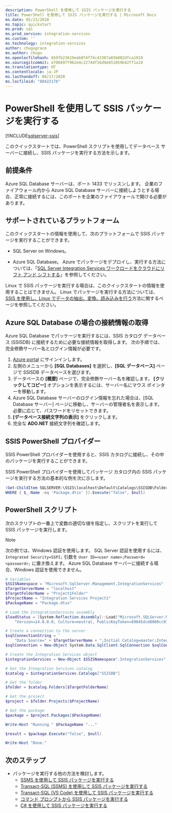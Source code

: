 ```yaml
---
description: PowerShell を使用して SSIS パッケージを実行する
title: PowerShell を使用して SSIS パッケージを実行する | Microsoft Docs
ms.date: 05/21/2018
ms.topic: quickstart
ms.prod: sql
ms.prod_service: integration-services
ms.custom: ''
ms.technology: integration-services
author: chugugrace
ms.author: chugu
ms.openlocfilehash: 659fb23619eeb8f4f74c43307a03b082dfca1919
ms.sourcegitcommit: e700497f962e4c2274df16d9e651059b42ff1a10
ms.translationtype: HT
ms.contentlocale: ja-JP
ms.lasthandoff: 08/17/2020
ms.locfileid: "88422176"
---
```

# <a name="run-an-ssis-package-with-powershell"></a>PowerShell を使用して SSIS パッケージを実行する

[!INCLUDE[sqlserver-ssis](../includes/applies-to-version/sqlserver-ssis.md)]


このクイックスタートでは、PowerShell スクリプトを使用してデータベース サーバーに接続し、SSIS パッケージを実行する方法を示します。

## <a name="prerequisites"></a>前提条件

Azure SQL Database サーバーは、ポート 1433 でリッスンします。 企業のファイアウォール内から Azure SQL Database サーバーに接続しようとする場合、正常に接続するには、このポートを企業のファイアウォールで開ける必要があります。

## <a name="supported-platforms"></a>サポートされているプラットフォーム

このクイックスタートの情報を使用して、次のプラットフォームで SSIS パッケージを実行することができます。

-   SQL Server on Windows。

-   Azure SQL Database。 Azure でパッケージをデプロイし、実行する方法については、「[SQL Server Integration Services ワークロードをクラウドにリフト アンド シフトする](lift-shift/ssis-azure-lift-shift-ssis-packages-overview.md)」を参照してください。

Linux で SSIS パッケージを実行する場合は、このクイックスタートの情報を使用することはできません。 Linux でパッケージを実行する方法については、[SSIS を使用し、Linux でデータの抽出、変換、読み込みを行う](../linux/sql-server-linux-migrate-ssis.md)方法に関するページを参照してください。

## <a name="for-azure-sql-database-get-the-connection-info"></a>Azure SQL Database の場合の接続情報の取得

Azure SQL Database でパッケージを実行するには、SSIS カタログ データベース (SSISDB) に接続するために必要な接続情報を取得します。 次の手順では、完全修飾サーバー名とログイン情報が必要です。

1. [Azure portal](https://portal.azure.com/) にサインインします。
2. 左側のメニューから **[SQL Databases]** を選択し、**[SQL データベース]** ページで SSISDB データベースを選びます。 
3. データベースの **[概要]** ページで、完全修飾サーバー名を確認します。 **[クリックしてコピー]** オプションを表示するには、サーバー名にマウス ポインターを移動します。 
4. Azure SQL Database サーバーのログイン情報を忘れた場合は、[SQL Database サーバー] ページに移動し、サーバーの管理者名を表示します。 必要に応じて、パスワードをリセットできます。
5. **[データベース接続文字列の表示]** をクリックします。
6. 完全な **ADO.NET** 接続文字列を確認します。

## <a name="ssis-powershell-provider"></a>SSIS PowerShell プロバイダー
SSIS PowerShell プロバイダーを使用すると、SSIS カタログに接続し、その中のパッケージを実行することができます。

SSIS PowerShell プロバイダーを使用してパッケージ カタログ内の SSIS パッケージを実行する方法の基本的な例を次に示します。

```powershell
(Get-ChildItem SQLSERVER:\SSIS\localhost\Default\Catalogs\SSISDB\Folders\Project1Folder\Projects\'Integration Services Project1'\Packages\ |
WHERE { $_.Name -eq 'Package.dtsx' }).Execute("false", $null)
```

## <a name="powershell-script"></a>PowerShell スクリプト
次のスクリプトの一番上で変数の適切な値を指定し、スクリプトを実行して SSIS パッケージを実行します。

> [!NOTE]
> 次の例では、Windows 認証を使用します。 SQL Server 認証を使用するには、`Integrated Security=SSPI;` 引数を `User ID=<user name>;Password=<password>;` に置き換えます。 Azure SQL Database サーバーに接続する場合、Windows 認証を使用できません。 

```powershell
# Variables
$SSISNamespace = "Microsoft.SqlServer.Management.IntegrationServices"
$TargetServerName = "localhost"
$TargetFolderName = "Project1Folder"
$ProjectName = "Integration Services Project1"
$PackageName = "Package.dtsx"

# Load the IntegrationServices assembly
$loadStatus = [System.Reflection.Assembly]::Load("Microsoft.SQLServer.Management.IntegrationServices, "+
    "Version=14.0.0.0, Culture=neutral, PublicKeyToken=89845dcd8080cc91, processorArchitecture=MSIL")

# Create a connection to the server
$sqlConnectionString = `
    "Data Source=" + $TargetServerName + ";Initial Catalog=master;Integrated Security=SSPI;"
$sqlConnection = New-Object System.Data.SqlClient.SqlConnection $sqlConnectionString

# Create the Integration Services object
$integrationServices = New-Object $SSISNamespace".IntegrationServices" $sqlConnection

# Get the Integration Services catalog
$catalog = $integrationServices.Catalogs["SSISDB"]

# Get the folder
$folder = $catalog.Folders[$TargetFolderName]

# Get the project
$project = $folder.Projects[$ProjectName]

# Get the package
$package = $project.Packages[$PackageName]

Write-Host "Running " $PackageName "..."

$result = $package.Execute("false", $null)

Write-Host "Done."
```

## <a name="next-steps"></a>次のステップ
- パッケージを実行する他の方法を検討します。
    - [SSMS を使用して SSIS パッケージを実行する](./ssis-quickstart-run-ssms.md)
    - [Transact-SQL (SSMS) を使用して SSIS パッケージを実行する](./ssis-quickstart-run-tsql-ssms.md)
    - [Transact-SQL (VS Code) を使用して SSIS パッケージを実行する](ssis-quickstart-run-tsql-vscode.md)
    - [コマンド プロンプトから SSIS パッケージを実行する](./ssis-quickstart-run-cmdline.md)
    - [C# を使用して SSIS パッケージを実行する](./ssis-quickstart-run-dotnet.md) 
